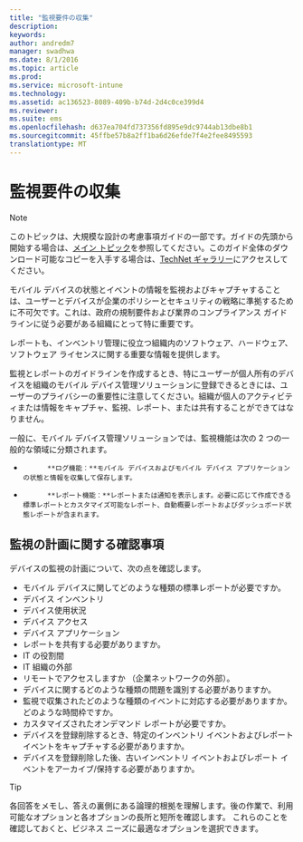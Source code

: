 ```yaml
---
title: "監視要件の収集"
description: 
keywords: 
author: andredm7
manager: swadhwa
ms.date: 8/1/2016
ms.topic: article
ms.prod: 
ms.service: microsoft-intune
ms.technology: 
ms.assetid: ac136523-8089-409b-b74d-2d4c0ce399d4
ms.reviewer: 
ms.suite: ems
ms.openlocfilehash: d637ea704fd737356fd895e9dc9744ab13dbe8b1
ms.sourcegitcommit: 45ffbe57b8a2ff1ba6d26efde7f4e2fee8495593
translationtype: MT
---
```

# <a name=""></a>監視要件の収集

>[!NOTE]
>このトピックは、大規模な設計の考慮事項ガイドの一部です。ガイドの先頭から開始する場合は、[メイン トピック](mdm-design-considerations-guide.md)を参照してください。このガイド全体のダウンロード可能なコピーを入手する場合は、[TechNet ギャラリー](https://gallery.technet.microsoft.com/Mobile-Device-Management-7d401582)にアクセスしてください。

モバイル デバイスの状態とイベントの情報を監視およびキャプチャすることは、ユーザーとデバイスが企業のポリシーとセキュリティの戦略に準拠するために不可欠です。これは、政府の規制要件および業界のコンプライアンス ガイドラインに従う必要がある組織にとって特に重要です。

レポートも、インベントリ管理に役立つ組織内のソフトウェア、ハードウェア、ソフトウェア ライセンスに関する重要な情報を提供します。 

監視とレポートのガイドラインを作成するとき、特にユーザーが個人所有のデバイスを組織のモバイル デバイス管理ソリューションに登録できるときには、ユーザーのプライバシーの重要性に注意してください。組織が個人のアクティビティまたは情報をキャプチャ、監視、レポート、または共有することができてはなりません。

一般に、モバイル デバイス管理ソリューションでは、監視機能は次の 2 つの一般的な領域に分類されます。

- 
            **ログ機能︰**モバイル デバイスおよびモバイル デバイス アプリケーションの状態と情報を収集して保存します。
- 
            **レポート機能︰**レポートまたは通知を表示します。必要に応じて作成できる標準レポートとカスタマイズ可能なレポート、自動概要レポートおよびダッシュボード状態レポートが含まれます。

## <a name=""></a>監視の計画に関する確認事項

デバイスの監視の計画について、次の点を確認します。

- モバイル デバイスに関してどのような種類の標準レポートが必要ですか。
 - デバイス インベントリ
 - デバイス使用状況
 - デバイス アクセス
 - デバイス アプリケーション
- レポートを共有する必要がありますか。
 - IT の役割間
 - IT 組織の外部
 - リモートでアクセスしますか （企業ネットワークの外部）。
- デバイスに関するどのような種類の問題を識別する必要がありますか。
- 監視で収集されたどのような種類のイベントに対応する必要がありますか。どのような時間枠ですか。
- カスタマイズされたオンデマンド レポートが必要ですか。
- デバイスを登録削除するとき、特定のインベントリ イベントおよびレポート イベントをキャプチャする必要がありますか。
- デバイスを登録削除した後、古いインベントリ イベントおよびレポート イベントをアーカイブ/保持する必要がありますか。
 
>[!TIP]
>各回答をメモし、答えの裏側にある論理的根拠を理解します。後の作業で、利用可能なオプションと各オプションの長所と短所を確認します。 これらのことを確認しておくと、ビジネス ニーズに最適なオプションを選択できます。
